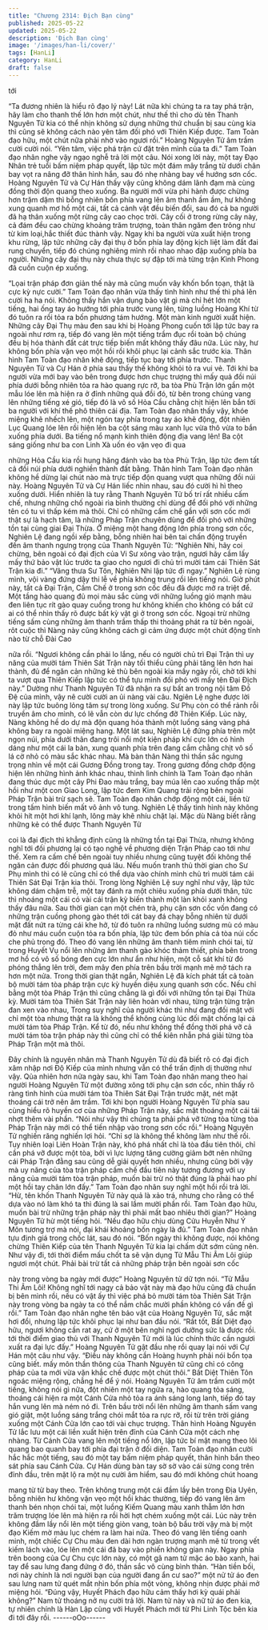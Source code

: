 ```yaml
---
title: "Chương 2314: Địch Bạn cùng"
published: 2025-05-22
updated: 2025-05-22
description: 'Địch Bạn cùng'
image: '/images/han-li/cover/'
tags: [HanLi]
category: HanLi
draft: false
---
```


tới

“Ta đương nhiên là hiểu rõ đạo lý này! Lát nữa khi chúng ta ra tay
phá trận, hãy làm cho thanh thế lớn hơn một chút, như thế thì cho
dù tên Thanh Nguyên Tử kia có thể nhịn không sử dụng những
thứ chuẩn bị sau cùng kia thì cũng sẽ không cách nào yên tâm đối
phó với Thiên Kiếp được. Tam Toàn đạo hữu, một chút nữa phải
nhờ vào ngươi rồi.” Hoàng Nguyên Tử âm trầm cười cười nói.
“Yên tâm, việc phá trận cứ đặt trên mình của ta đi.” Tam Toàn đạo
nhân nghe vậy ngạo nghễ trả lời một câu.
Nói xong lời này, một tay Đạo Nhân trẻ tuổi bấm niệm pháp quyết,
lập tức một đám mây trắng từ dưới chân bay vọt ra nâng đỡ thân
hình hắn, sau đó nhẹ nhàng bay về hướng sơn cốc.
Hoàng Nguyên Tử và Cự Hán thấy vậy cũng không dám lãnh
đạm mà cùng đồng thời độn quang theo xuống.
Ba người mới vừa phi hành được chừng hơn trặm dặm thì bỗng
nhiên bốn phía vang lên âm thanh ầm ầm, hư không xung quanh
mơ hồ một cái, tất cả cảnh vật đều biến đổi, sau đó cả ba người
đã hạ thân xuống một rừng cây cao chọc trời.
Cây cối ở trong rừng cây này, cả đám đều cao chừng khoảng
trăm trượng, toàn thân ngăm đen trông như từ kim loại,hắc thiết
đúc thành vậy.
Ngay khi ba người vừa xuất hiện trong khu rừng, lập tức những
cây đại thụ ở bốn phía lay động kịch liệt làm đất đai rung chuyển,
tiếp đó chúng nghiêng mình rồi nhao nhao đập xuống phía ba
người. Những cây đại thụ này chưa thực sự đập tới mà từng trận
Kình Phong đã cuồn cuộn ép xuống.

“Lọai trận pháp đơn giản thế này mà cũng muốn vây khốn bổn
toạn, thật là cực kỳ nực cười.” Tam Toàn đạo nhân vừa thấy tình
hình như thế thì phá lên cười ha ha nói.
Không thấy hắn vận dụng bảo vật gì mà chỉ hét lớn một tiếng, hai
ống tay áo hướng tới phía trước vung lên, từng luồng Hoàng Khí
từ đó tuôn ra rồi tỏa ra bốn phương tám hướng.
Một màn kinh người xuất hiện.
Những cây Đại Thụ màu đen sau khi bị Hoàng Phong cuốn tới lập
tức bay ra ngoài như rơm rạ, tiếp đó vang lên một tiếng trầm đục
rồi toàn bộ chúng đều bị hóa thành đất cát trực tiếp biến mất
không thấy đâu nữa.
Lúc này, hư không bốn phía vặn vẹo một hồi rồi khôi phục lại
cảnh sắc trước kia.
Thân hình Tam Toàn đạo nhân khẽ động, tiếp tục bay tới phía
trước.
Thanh Nguyên Tử và Cự Hán ở phía sau thấy thế không khỏi tỏ
ra vui vẻ.
Tới khi ba người vừa mới bay vào bên trong được hơn chục
trượng thì mấy quả đồi núi phía dưới bỗng nhiên tỏa ra hào
quang rực rỡ, ba tòa Phù Trận lớn gần một mẫu lóe lên mà hiện
ra ở đỉnh những quả đồi đó, từ bên trong chúng vang lên những
tiếng xé gió, tiếp đó là vô số Hỏa Cầu chằng chịt hiện lên bắn tới
ba người với khí thế phô thiên cái địa.
Tam Toàn đạo nhân thấy vậy, khóe miệng khẽ nhếch lên, một
ngón tay phía trong tay áo khẽ động, đột nhiên Lục Quang lóe lên
rồi hiện lên ba cột sáng màu xanh lục vừa thô vừa to bắn xuống
phía dưới.
Ba tiếng nổ mạnh kinh thiên động địa vang lên!
Ba cột sáng giống như ba con Linh Xà uốn éo vặn vẹo đi qua

những Hỏa Cầu kia rồi hung hăng đánh vào ba tòa Phù Trận, lập
tức đem tất cả đồi núi phía dưới nghiền thành đất bằng.
Thân hình Tam Toàn đạo nhân không hề dừng lại chút nào mà
trực tiếp độn quang vượt qua những đồi núi này.
Hoàng Nguyên Tử và Cự Hán liếc nhìn nhau, sau đó cười hì hì
theo xuống dưới.
Hiển nhiên là tuy rằng Thanh Nguyên Tử bố trí rất nhiều cấm chế,
nhưng những chố ngoài rìa bình thường chỉ dùng để đối phó với
những tên có tu vi thấp kém mà thôi.
Chỉ có những cấm chế gần với sơn cốc mới thật sự là hạch tâm,
là những Pháp Trận chuyên dùng để đối phó với những tồn tại
cùng giai Đại Thừa.
Ở miệng một hang động lớn phía trong sơn cốc, Nghiên Lệ đang
ngồi xếp bằng, bỗng nhiên hai bên tai chấn động truyền đến âm
thanh ngưng trọng của Thanh Nguyên Tử:
“Nghiên Nhi, hãy coi chừng, bên ngoài có đại địch của Vi Sư xông
vào trận, ngươi hãy cầm lấy mấy thứ bảo vật lúc trước ta giao cho
ngươi đi chủ trì mười tám cái Thiên Sát Trận kia đi.”
“Vâng thưa Sư Tôn, Nghiên Nhi lập tức đi ngay.” Nghiên Lệ rùng
mình, vội vàng đứng dậy thi lễ về phía không trung rồi lên tiếng
nói.
Giờ phút này, tất cả Đại Trận, Cấm Chế ở trong sơn cốc đều đã
được mở ra triệt để.
Một tầng hào quang đủ mọi màu sắc cùng với những luồng gió
mạnh màu đen liên tục rít gào quay cuồng trong hư không khiến
cho không có bất cứ ai có thể nhìn thấy rõ được bất kỳ vật gì ở
trong sơn cốc.
Ngoại trừ những tiếng sấm cùng những âm thanh trầm thấp thi
thoảng phát ra từ bên ngoài, rôt cuộc thì Nàng này cũng không
cách gì cảm ứng được một chút động tĩnh nào từ chỗ Đài Cao

nữa rồi.
“Ngươi không cần phải lo lắng, nếu có người chủ trì Đại Trận thì
uy năng của mười tám Thiên Sát Trận này tối thiểu cũng phải tăng
lên hơn hai thành, đủ để ngăn cản những kẻ thù bên ngoài kia
mấy ngày rồi, chờ tới khi ta vượt qua Thiên Kiếp lập tức có thể tựu
mình đối phó với mấy tên Đại Địch này.” Dường như Thanh
Nguyên Tử đã nhận ra sự bất an trong nội tâm Đồ Đệ của mình,
vậy nê cười cười an ủi nàng vài câu.
Ngiên Lệ nghe được lời này lập tức buông lỏng tâm sự trong lòng
xuống.
Sư Phụ còn có thể rảnh rỗi truyền âm cho mình, có lẽ vẫn còn dư
lực chống đỡ Thiên Kiếp.
Lúc này, Nàng không hề do dự mà độn quang hóa thành một
luồng sáng vàng phá không bay ra ngoài miệng hang.
Một lát sau, Nghiên Lệ đứng phía trên một ngọn núi, phía dưới
thân đang trôi nổi một kiện pháp khí cực lớn có hình dáng như
một cái la bàn, xung quanh phía trên đang cắm chằng chịt vô số
lá cờ nhỏ có màu sắc khác nhau.
Mà bàn thân Nàng thì thần sắc ngưng trọng nhìn về một cái
Gương Đồng trong tay.
Trong gương đồng chớp động hiện lên những hình ảnh khác
nhau, thình lình chính là Tam Toàn đạo nhân đang thúc dục một
cây Phi Đao màu trắng, bay múa lên cao xuống thấp một hồi như
một con Giao Long, lập tức đem Kim Quang trải rộng bên ngoài
Pháp Trận bài trừ sạch sẽ.
Tam Toàn đạo nhân chớp động một cái, liền từ trong tấm hình
biến mất vô ảnh vô tung.
Nghiên Lệ thấy tình hình này không khỏi hít một hơi khí lạnh, lông
mày khẽ nhíu chặt lại.
Mặc dù Nàng biết rằng những kẻ có thể được Thanh Nguyên Tử

coi là đại địch thì khẳng định cũng là những tồn tại Đại Thừa,
nhưng không nghĩ tới đối phương lại có tạo nghệ về phương diện
Trận Pháp cao tới như thế.
Xem ra cấm chế bên ngoài tuy nhiều nhưng cũng tuyệt đối không
thể ngăn cản được đối phương quá lâu. Nếu muốn tranh thủ thời
gian cho Sư Phụ mình thì có lẽ cũng chỉ có thể dựa vào chính
mình chủ trì mười tám cái Thiên Sát Đại Trận kia thôi.
Trong lòng Nghiên Lệ suy nghĩ như vậy, lập tức không dám chậm
trễ, một tay đánh ra một chiêu xuống phía dưới thân, tức thì
nhoáng một cái có vài cái trận kỳ biến thành một làn khói xanh
không thấy đâu nữa.
Sau thời gian cạn một chén trà, phụ cận sơn cốc vốn đang có
những trận cuồng phong gào thét tới cát bay đá chạy bỗng nhiên
từ dưới mặt đất nứt ra từng cái khe hở, từ đó tuôn ra những luồng
sương mù có màu đỏ như máu cuồn cuộn tỏa ra bốn phía, lập tức
đem bốn phía cả tòa núi cốc che phủ trong đó.
Theo đó vang lên những âm thanh tiêm minh chói tai, từ trong
Huyết Vụ nổi lên những âm thanh gào khóc thảm thiết, phía bên
trong mơ hồ có vô số bóng đen cực lớn như ẩn như hiện, một cỗ
sát khí từ đó phóng thẳng lên trời, đem mây đen phía trên bầu trời
mạnh mẽ mở tách ra hơn một nửa.
Trong thời gian thật ngắn, Nghiên Lệ đã kích phát tất cả toàn bộ
mười tám tòa pháp trận cực kỳ huyền diệu xung quanh sơn cốc.
Nếu chỉ bằng một tòa Pháp Trận thì cũng chẳng là gì đối với
những tồn tại Đại Thừa kỳ.
Mười tám tòa Thiên Sát Trận này liên hoàn với nhau, từng trận
từng trận đan xen vào nhau, Trong suy nghĩ của người khác thì
như đang đối mặt với chỉ một tòa nhưng thật ra là không thể
không cùng lúc đối mặt chống lại cả mười tám tòa Pháp Trận.
Kể từ đó, nếu như không thể đồng thời phá vỡ cả mười tám tòa
trận pháp này thì cũng chỉ có thể kiên nhẫn phá giải từng tòa
Pháp Trận một mà thôi.

Đây chính là nguyên nhân mà Thanh Nguyên Tử dù đã biết rõ có
đại địch xâm nhập nơi Độ Kiếp của mình nhưng vẫn có thể trấn
định dị thường như vậy.
Qủa nhiên hơn nửa ngày sau, khi Tam Toàn đạo nhân mang theo
hai người Hoàng Nguyên Tử một đường xông tới phụ cận sơn
cốc, nhìn thấy rõ ràng tình hình của mười tám tòa Thiên Sát Đại
Trận trước mặt, nét mặt thoáng cái trở nên âm trầm.
Tới khi bọn người Hoàng Nguyên Tử phía sau cùng hiểu rõ huyền
cơ của những Pháp Trận này, sắc mặt thoáng một cái tái nhợt
thêm vài phần.
“Nói như vậy thì chúng ta phải phá vỡ từng tòa từng tòa Pháp
Trận này mới có thể tiến nhập vào trong sơn cốc rồi.” Hoàng
Nguyên Tử nghiến răng nghiến lợi hỏi.
“Chỉ sợ là không thể không làm như thế rồi. Tuy nhiên loại Liên
Hoàn Trận này, khó phá nhất chỉ là tòa đầu tiên thôi, chỉ cần phá
vỡ được một tòa, bởi vì lực lượng tăng cường giảm bớt nên những
cái Pháp Trận đằng sau cũng dễ giải quyết hơn nhiều, nhưng
cũng bởi vậy mà uy năng của tòa trận pháp cấm chế đầu tiên này
tương đương với uy năng của mười tám tòa trận pháp, muốn bài
trừ nó thật đúng là phải hao phí một hồi tay chân lớn đấy.” Tam
Toàn đạo nhân suy nghĩ một hồi rồi trả lời.
“Hừ, tên khốn Thanh Nguyên Tử này quả là xảo trá, nhưng cho
rằng có thể dựa vào nó làm khó ta thì đúng là sai lầm mười phần
rồi. Tam Toàn đạo hữu, muốn bài trừ những trận pháp này thì phải
mất bao nhiêu thời gian?” Hoàng Nguyên Tử hừ một tiếng hỏi.
“Nếu đạo hữu chịu dùng Cửu Huyễn Như Ý Môn tương trợ mà
nói, đại khái khoảng bốn ngày là đủ.” Tam Toàn đạo nhân tựu định
giá trong chốc lát, sau đó nói.
“Bốn ngày thì không được, nói không chừng Thiên Kiếp của tên
Thanh Nguyên Tử kia lại chấm dứt sớm cũng nên. Như vậy đi, tới
thời điểm mấu chốt ta sẽ vận dụng Tử Mẫu Thi Âm Lôi giúp ngươi
một chút. Phải bài trừ tất cả những pháp trận bên ngoài sơn cốc

này trong vòng ba ngày mới được” Hoàng Nguyên tử dữ tợn nói.
“Tử Mẫu Thi Âm Lôi! Không nghĩ tới nagy cả bảo vật này mà đạo
hữu cũng đã chuẩn bị bên mình rồi, nếu có vật ấy thì việc phá bỏ
mười tám tòa Thiên Sát Trận này trong vòng ba ngày ta có thể
nắm chắc mười phần không có vấn đề gì rồi.” Tam Toàn đạo nhân
nghe tên bảo vật của Hoàng Nguyên Tử, sắc mặt hơi đổi, nhưng
lập tức khôi phục lại như ban đầu nói.
“Rất tốt, Bất Diệt đạo hữu, ngươi không cần rat ay, cứ ở một bên
nghỉ ngơi dưỡng sức là được rồi. tới thời điểm giao thủ với Thanh
Nguyên Tử mới là lúc chính thức cần ngươi xuất ra đại lực
đấy.” Hoàng Nguyên Tử gật đầu nhẹ rồi quay lại nói với Cự Hán
một câu như vậy.
“Điều này không cần Hoàng huynh phải nói bổn tọa cũng biết.
mấy môn thần thông của Thanh Nguyên tử cũng chỉ có công pháp
của ta mới vừa vặn khắc chế được một chút thôi.” Bất Diệt Thiên
Tôn ngoác miệng rộng, chẳng hề để ý nói.
Hoàng Nguyên Tử âm trầm cười một tiếng, không nói gì nữa, đột
nhiên một tay ngửa ra, hào quang tỏa sáng, thoáng cái hiện ra
một Cánh Cửa nhỏ tỏa ra ánh sáng long lanh, tiếp đó tay hắn
vung lên mà ném nó đi.
Trên bầu trời nổi lên những âm thanh sấm vang gió giật, một
luồng sáng trắng chói mắt tỏa ra rực rỡ, rồi từ trên trời giáng
xuống một Cánh Cửa lớn cao tới vài chục trượng.
Thân hình Hoàng Nguyên Tử lắc lưu một cái liền xuất hiện trên
đỉnh của Cánh Cửa một cách nhẹ nhàng.
Từ Cánh Cửa vang lên một tiếng nổ lớn, lập tức bí mật mang
theo lôi quang bao quanh bay tới phía đại trận ở đối diện.
Tam Toàn đạo nhân cười hắc hắc một tiếng, sau đó một tay bấm
niệm pháp quyết, thân hình bắn theo sát phía sau Cánh Cửa.
Cự Hán dùng bàn tay sờ sờ vào cái sừng cong trên đỉnh đầu, trên
mặt lộ ra một nụ cười âm hiểm, sau đó mới không chút hoang

mang từ từ bay theo.
Trên không trung một cái đầm lầy bên trong Địa Uyên, bỗng nhiên
hư không vặn vẹo một hồi khác thường, tiếp đó vang lên âm
thanh bén nhọn chói tai, một luồng Kiếm Quang màu xanh thẫm
lớn hơn trăm trượng lóe lên mà hiện ra rồi hời hợt chém xuống
một cái.
Lúc này trên không đầm lầy nổi lên một tiếng giòn vang, toàn bộ
bầu trời vậy mà bị một đạo Kiếm mờ màu lục chém ra làm hai
nửa.
Theo đó vang lên tiếng oanh minh, một chiếc Cự Chu màu đen
dài hơn ngàn trượng mạnh mẽ từ trong vết kiếm lách vào, lóe lên
một cái đã bay vào phiến không gian này.
Ngay phía trên boong của Cự Chu cực lớn này, có một gã nam tử
mặc áo bào xanh, hai tay để sau lưng đang đứng ở đó, thần sắc
vô cùng bình thản.
“Hàn tiền bối, nơi này chính là nơi người bạn của người đang ẩn
cư sao?” một nử tử áo đen sau lưng nam tử quét mắt nhìn bốn
phía một vòng, không nhịn được phải mở miệng hỏi.
“Đúng vậy, Huyết Phách đạo hữu cảm thấy hơi kỳ quái phải
không?” Nam tử thoáng nở nụ cười trả lời.
Nam tử này và nữ tử áo đen kia, tự nhiên chính là Hàn Lập cùng
với Huyết Phách mới từ Phi Linh Tộc bên kia đi tới đây rồi.
------oOo------
